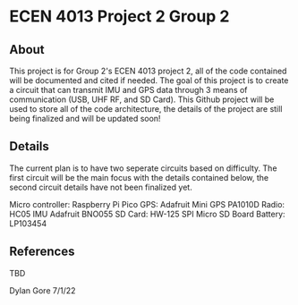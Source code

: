 # ECEN 4013 Project 2 Group 2

## About
This project is for Group 2's ECEN 4013 project 2, all of the code contained will be documented and cited if needed. The goal of this project is to create a circuit that can transmit IMU and GPS data through 3 means of communication (USB, UHF RF, and SD Card). This Github project will be used to store all of the code architecture, the details of the project are still being finalized and will be updated soon!

## Details
The current plan is to have two seperate circuits based on difficulty. The first circuit will be the main focus with the details contained below, the second circuit details have not been finalized yet.

Micro controller: Raspberry Pi Pico
GPS: Adafruit Mini GPS PA1010D
Radio: HC05  IMU Adafruit BNO055
SD Card:  HW-125 SPI Micro SD Board
Battery: LP103454

## References
TBD

Dylan Gore 7/1/22
